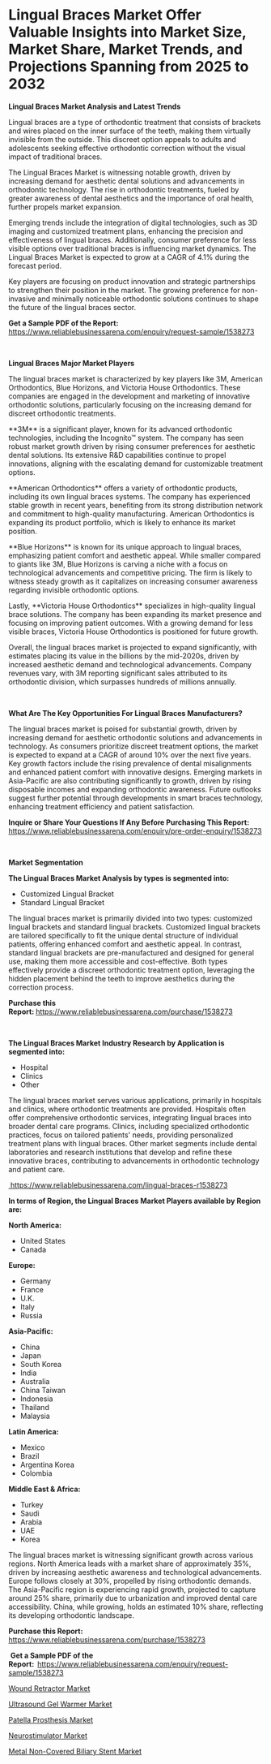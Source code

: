 <p><h1>Lingual Braces Market Offer Valuable Insights into Market Size, Market Share, Market Trends, and Projections Spanning from 2025 to 2032</h1></p><p><strong>Lingual Braces Market Analysis and Latest Trends</strong></p>
<p><p>Lingual braces are a type of orthodontic treatment that consists of brackets and wires placed on the inner surface of the teeth, making them virtually invisible from the outside. This discreet option appeals to adults and adolescents seeking effective orthodontic correction without the visual impact of traditional braces. </p><p>The Lingual Braces Market is witnessing notable growth, driven by increasing demand for aesthetic dental solutions and advancements in orthodontic technology. The rise in orthodontic treatments, fueled by greater awareness of dental aesthetics and the importance of oral health, further propels market expansion. </p><p>Emerging trends include the integration of digital technologies, such as 3D imaging and customized treatment plans, enhancing the precision and effectiveness of lingual braces. Additionally, consumer preference for less visible options over traditional braces is influencing market dynamics. The Lingual Braces Market is expected to grow at a CAGR of 4.1% during the forecast period. </p><p>Key players are focusing on product innovation and strategic partnerships to strengthen their position in the market. The growing preference for non-invasive and minimally noticeable orthodontic solutions continues to shape the future of the lingual braces sector.</p></p>
<p><strong>Get a Sample PDF of the Report:&nbsp;</strong> <a href="https://www.reliablebusinessarena.com/enquiry/request-sample/1538273?utm_campaign=2182&utm_medium=2&utm_source=Github&utm_content=ia&utm_term=03032025&utm_id=lingual-braces">https://www.reliablebusinessarena.com/enquiry/request-sample/1538273</a></p>
<p>&nbsp;</p>
<p><strong>Lingual Braces Major Market Players</strong></p>
<p><p>The lingual braces market is characterized by key players like 3M, American Orthodontics, Blue Horizons, and Victoria House Orthodontics. These companies are engaged in the development and marketing of innovative orthodontic solutions, particularly focusing on the increasing demand for discreet orthodontic treatments.</p><p>**3M** is a significant player, known for its advanced orthodontic technologies, including the Incognito™ system. The company has seen robust market growth driven by rising consumer preferences for aesthetic dental solutions. Its extensive R&D capabilities continue to propel innovations, aligning with the escalating demand for customizable treatment options.</p><p>**American Orthodontics** offers a variety of orthodontic products, including its own lingual braces systems. The company has experienced stable growth in recent years, benefiting from its strong distribution network and commitment to high-quality manufacturing. American Orthodontics is expanding its product portfolio, which is likely to enhance its market position.</p><p>**Blue Horizons** is known for its unique approach to lingual braces, emphasizing patient comfort and aesthetic appeal. While smaller compared to giants like 3M, Blue Horizons is carving a niche with a focus on technological advancements and competitive pricing. The firm is likely to witness steady growth as it capitalizes on increasing consumer awareness regarding invisible orthodontic options.</p><p>Lastly, **Victoria House Orthodontics** specializes in high-quality lingual brace solutions. The company has been expanding its market presence and focusing on improving patient outcomes. With a growing demand for less visible braces, Victoria House Orthodontics is positioned for future growth.</p><p>Overall, the lingual braces market is projected to expand significantly, with estimates placing its value in the billions by the mid-2020s, driven by increased aesthetic demand and technological advancements. Company revenues vary, with 3M reporting significant sales attributed to its orthodontic division, which surpasses hundreds of millions annually.</p></p>
<p>&nbsp;</p>
<p><strong>What Are The Key Opportunities For Lingual Braces Manufacturers?</strong></p>
<p><p>The lingual braces market is poised for substantial growth, driven by increasing demand for aesthetic orthodontic solutions and advancements in technology. As consumers prioritize discreet treatment options, the market is expected to expand at a CAGR of around 10% over the next five years. Key growth factors include the rising prevalence of dental misalignments and enhanced patient comfort with innovative designs. Emerging markets in Asia-Pacific are also contributing significantly to growth, driven by rising disposable incomes and expanding orthodontic awareness. Future outlooks suggest further potential through developments in smart braces technology, enhancing treatment efficiency and patient satisfaction.</p></p>
<p><strong>Inquire or Share Your Questions If Any Before Purchasing This Report:</strong> <a href="https://www.reliablebusinessarena.com/enquiry/pre-order-enquiry/1538273?utm_campaign=2182&utm_medium=2&utm_source=Github&utm_content=ia&utm_term=03032025&utm_id=lingual-braces">https://www.reliablebusinessarena.com/enquiry/pre-order-enquiry/1538273</a></p>
<p>&nbsp;</p>
<p><strong>Market Segmentation</strong></p>
<p><strong>The Lingual Braces Market Analysis by types is segmented into:</strong></p>
<p><ul><li>Customized Lingual Bracket</li><li>Standard Lingual Bracket</li></ul></p>
<p><p>The lingual braces market is primarily divided into two types: customized lingual brackets and standard lingual brackets. Customized lingual brackets are tailored specifically to fit the unique dental structure of individual patients, offering enhanced comfort and aesthetic appeal. In contrast, standard lingual brackets are pre-manufactured and designed for general use, making them more accessible and cost-effective. Both types effectively provide a discreet orthodontic treatment option, leveraging the hidden placement behind the teeth to improve aesthetics during the correction process.</p></p>
<p><strong>Purchase this Report:&nbsp;</strong><a href="https://www.reliablebusinessarena.com/purchase/1538273?utm_campaign=2182&utm_medium=2&utm_source=Github&utm_content=ia&utm_term=03032025&utm_id=lingual-braces">https://www.reliablebusinessarena.com/purchase/1538273</a></p>
<p>&nbsp;</p>
<p><strong>The Lingual Braces Market Industry Research by Application is segmented into:</strong></p>
<p><ul><li>Hospital</li><li>Clinics</li><li>Other</li></ul></p>
<p><p>The lingual braces market serves various applications, primarily in hospitals and clinics, where orthodontic treatments are provided. Hospitals often offer comprehensive orthodontic services, integrating lingual braces into broader dental care programs. Clinics, including specialized orthodontic practices, focus on tailored patients' needs, providing personalized treatment plans with lingual braces. Other market segments include dental laboratories and research institutions that develop and refine these innovative braces, contributing to advancements in orthodontic technology and patient care.</p></p>
<p><a href="https://www.reliablebusinessarena.com/lingual-braces-r1538273?utm_campaign=2182&utm_medium=2&utm_source=Github&utm_content=ia&utm_term=03032025&utm_id=lingual-braces">&nbsp;https://www.reliablebusinessarena.com/lingual-braces-r1538273</a></p>
<p><strong>In terms of Region, the Lingual Braces Market Players available by Region are:</strong></p>
<p>
    <p> <strong> North America: </strong>
        <ul>
            <li>United States</li>
            <li>Canada</li>
        </ul>
        </p> 
    <p> <strong> Europe: </strong>
        <ul>
            <li>Germany</li>
            <li>France</li>
            <li>U.K.</li>
            <li>Italy</li>
            <li>Russia</li>
        </ul>
        </p> 
    <p> <strong> Asia-Pacific: </strong>
        <ul>
            <li>China</li>
            <li>Japan</li>
            <li>South Korea</li>
            <li>India</li>
            <li>Australia</li>
            <li>China Taiwan</li>
            <li>Indonesia</li>
            <li>Thailand</li>
            <li>Malaysia</li>
        </ul>
        </p> 
    <p> <strong> Latin America: </strong>
        <ul>
            <li>Mexico</li>
            <li>Brazil</li>
            <li>Argentina Korea</li>
            <li>Colombia</li>
        </ul>
        </p> 
    <p> <strong> Middle East & Africa: </strong>
        <ul>
            <li>Turkey</li>
            <li>Saudi</li>
            <li>Arabia</li>
            <li>UAE</li>
            <li>Korea</li>
        </ul>
    </p>
    </p>
<p><p>The lingual braces market is witnessing significant growth across various regions. North America leads with a market share of approximately 35%, driven by increasing aesthetic awareness and technological advancements. Europe follows closely at 30%, propelled by rising orthodontic demands. The Asia-Pacific region is experiencing rapid growth, projected to capture around 25% share, primarily due to urbanization and improved dental care accessibility. China, while growing, holds an estimated 10% share, reflecting its developing orthodontic landscape.</p></p>
<p><strong>Purchase this Report: </strong><a href="https://www.reliablebusinessarena.com/purchase/1538273?utm_campaign=2182&utm_medium=2&utm_source=Github&utm_content=ia&utm_term=03032025&utm_id=lingual-braces">https://www.reliablebusinessarena.com/purchase/1538273</a></p>
<p>&nbsp;<strong>Get a Sample PDF of the Report:&nbsp;&nbsp;</strong><a href="https://www.reliablebusinessarena.com/enquiry/request-sample/1538273?utm_campaign=2182&utm_medium=2&utm_source=Github&utm_content=ia&utm_term=03032025&utm_id=lingual-braces">https://www.reliablebusinessarena.com/enquiry/request-sample/1538273</a></p>
<p><strong></strong></p>
<p><p><a href="https://github.com/jaquelynhasenaue8/Market-Research-Report-List-1/blob/main/wound-retractor-market.md?utm_campaign=2182&utm_medium=2&utm_source=Github&utm_content=ia&utm_term=03032025&utm_id=lingual-braces">Wound Retractor Market</a></p><p><a href="https://github.com/memorirummy/Market-Research-Report-List-1/blob/main/ultrasound-gel-warmer-market.md?utm_campaign=2182&utm_medium=2&utm_source=Github&utm_content=ia&utm_term=03032025&utm_id=lingual-braces">Ultrasound Gel Warmer Market</a></p><p><a href="https://github.com/voetzeszuh/Market-Research-Report-List-1/blob/main/patella-prosthesis-market.md?utm_campaign=2182&utm_medium=2&utm_source=Github&utm_content=ia&utm_term=03032025&utm_id=lingual-braces">Patella Prosthesis Market</a></p><p><a href="https://github.com/alasmyayock/Market-Research-Report-List-1/blob/main/neurostimulator-market.md?utm_campaign=2182&utm_medium=2&utm_source=Github&utm_content=ia&utm_term=03032025&utm_id=lingual-braces">Neurostimulator Market</a></p><p><a href="https://github.com/xanaanenkaly/Market-Research-Report-List-1/blob/main/metal-non-covered-biliary-stent-market.md?utm_campaign=2182&utm_medium=2&utm_source=Github&utm_content=ia&utm_term=03032025&utm_id=lingual-braces">Metal Non-Covered Biliary Stent Market</a></p></p>